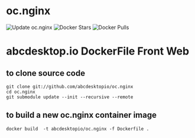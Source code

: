 # oc.nginx
![Update oc.nginx](https://github.com/abcdesktopio/oc.nginx/workflows/build%20oc.nginx/badge.svg)
![Docker Stars](https://img.shields.io/docker/stars/abcdesktopio/oc.nginx.svg) ![Docker Pulls](https://img.shields.io/docker/pulls/abcdesktopio/oc.nginx.svg)


# abcdesktop.io DockerFile Front Web

## to clone source code 
```
git clone git://github.com/abcdesktopio/oc.nginx
cd oc.nginx
git submodule update --init --recursive --remote
```

## to build a new oc.nginx container image

```
docker build  -t abcdesktopio/oc.nginx -f Dockerfile .
```
